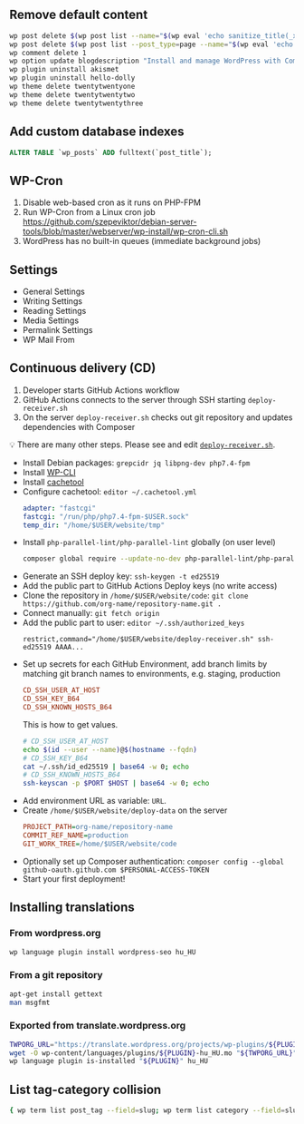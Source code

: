 ## Remove default content

```bash
wp post delete $(wp post list --name="$(wp eval 'echo sanitize_title(_x("hello-world", "Default post slug"));')" --posts_per_page=1 --format=ids)
wp post delete $(wp post list --post_type=page --name="$(wp eval 'echo __("sample-page");')" --posts_per_page=1 --format=ids)
wp comment delete 1
wp option update blogdescription "Install and manage WordPress with Composer"
wp plugin uninstall akismet
wp plugin uninstall hello-dolly
wp theme delete twentytwentyone
wp theme delete twentytwentytwo
wp theme delete twentytwentythree
```

## Add custom database indexes

```sql
ALTER TABLE `wp_posts` ADD fulltext(`post_title`);
```

## WP-Cron

1. Disable web-based cron as it runs on PHP-FPM
1. Run WP-Cron from a Linux cron job
   https://github.com/szepeviktor/debian-server-tools/blob/master/webserver/wp-install/wp-cron-cli.sh
1. WordPress has no built-in queues (immediate background jobs)

## Settings

- General Settings
- Writing Settings
- Reading Settings
- Media Settings
- Permalink Settings
- WP Mail From

## Continuous delivery (CD)

1. Developer starts GitHub Actions workflow
1. GitHub Actions connects to the server through SSH starting `deploy-receiver.sh`
1. On the server `deploy-receiver.sh` checks out git repository and updates dependencies with Composer

:bulb: There are many other steps. Please see and edit [`deploy-receiver.sh`](/deploy-receiver.sh).

- Install Debian packages: `grepcidr jq libpng-dev php7.4-fpm`
- Install [WP-CLI](https://github.com/szepeviktor/debian-server-tools/blob/master/debian-setup/packages/php-wpcli)
- Install [cachetool](https://github.com/szepeviktor/debian-server-tools/blob/master/debian-setup/packages/php-cachetool)
- Configure cachetool: `editor ~/.cachetool.yml`
  ```yaml
  adapter: "fastcgi"
  fastcgi: "/run/php/php7.4-fpm-$USER.sock"
  temp_dir: "/home/$USER/website/tmp"
  ```
- Install `php-parallel-lint/php-parallel-lint` globally (on user level)
  ```bash
  composer global require --update-no-dev php-parallel-lint/php-parallel-lint
  ```
- Generate an SSH deploy key: `ssh-keygen -t ed25519`
- Add the public part to GitHub Actions Deploy keys (no write access)
- Clone the repository in `/home/$USER/website/code`: `git clone https://github.com/org-name/repository-name.git .`
- Connect manually: `git fetch origin`
- Add the public part to user: `editor ~/.ssh/authorized_keys`
  ```
  restrict,command="/home/$USER/website/deploy-receiver.sh" ssh-ed25519 AAAA...
  ```
- Set up secrets for each GitHub Environment, add branch limits
  by matching git branch names to environments, e.g. staging, production
  ```ini
  CD_SSH_USER_AT_HOST
  CD_SSH_KEY_B64
  CD_SSH_KNOWN_HOSTS_B64
  ```
  This is how to get values.
  ```bash
  # CD_SSH_USER_AT_HOST
  echo $(id --user --name)@$(hostname --fqdn)
  # CD_SSH_KEY_B64
  cat ~/.ssh/id_ed25519 | base64 -w 0; echo
  # CD_SSH_KNOWN_HOSTS_B64
  ssh-keyscan -p $PORT $HOST | base64 -w 0; echo
  ```
- Add environment URL as variable: `URL`.
- Create `/home/$USER/website/deploy-data` on the server
  ```ini
  PROJECT_PATH=org-name/repository-name
  COMMIT_REF_NAME=production
  GIT_WORK_TREE=/home/$USER/website/code
  ```
- Optionally set up Composer authentication: `composer config --global github-oauth.github.com $PERSONAL-ACCESS-TOKEN`
- Start your first deployment!

## Installing translations

### From wordpress.org

```bash
wp language plugin install wordpress-seo hu_HU
```

### From a git repository

```bash
apt-get install gettext
man msgfmt
```

### Exported from translate.wordpress.org

```bash
TWPORG_URL="https://translate.wordpress.org/projects/wp-plugins/${PLUGIN}/stable/hu/default/export-translations/?format=mo"
wget -O wp-content/languages/plugins/${PLUGIN}-hu_HU.mo "${TWPORG_URL}"
wp language plugin is-installed "${PLUGIN}" hu_HU
```

## List tag-category collision

```bash
{ wp term list post_tag --field=slug; wp term list category --field=slug; } | sort | uniq -d
```
